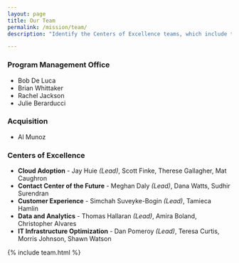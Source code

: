 ```yaml
---
layout: page
title: Our Team
permalink: /mission/team/
description: "Identify the Centers of Excellence teams, which include the Program Management Office, Acquisition, Cloud Adoption, IT Infrastructure Optimization, Customer Experience, Contact Center, and Data and Analytics."

---
```


### Program Management Office
- Bob De Luca
- Brian Whittaker
- Rachel Jackson
- Julie Berarducci

### Acquisition
- Al Munoz

### Centers of Excellence
- **Cloud Adoption** - Jay Huie *(Lead)*, Scott Finke, Therese Gallagher, Mat Caughron
- **Contact Center of the Future** - Meghan Daly *(Lead)*, Dana Watts, Sudhir Surendran
- **Customer Experience** - Simchah Suveyke-Bogin *(Lead)*, Tamieca Hamlin
- **Data and Analytics** - Thomas Hallaran *(Lead)*, Amira Boland, Christopher Alvares
- **IT Infrastructure Optimization** - Dan Pomeroy *(Lead)*, Teresa Curtis, Morris Johnson, Shawn Watson



{% include team.html %}
